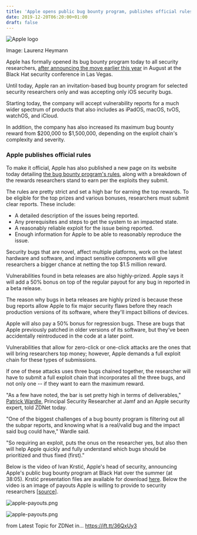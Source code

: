 ```yaml
---
title: 'Apple opens public bug bounty program, publishes official rules'
date: 2019-12-20T06:20:00+01:00
draft: false
---
```


![Apple logo](https://zdnet3.cbsistatic.com/hub/i/2019/12/20/0c6fb8e6-afaa-44ac-9910-8e6fdd829db3/apple-logo.jpg)

Image: Laurenz Heymann

Apple has formally opened its bug bounty program today to all security researchers, [after announcing the move earlier this year](https://www.zdnet.com/article/apple-expands-bug-bounty-to-macos-raises-bug-rewards/) in August at the Black Hat security conference in Las Vegas.

Until today, Apple ran an invitation-based bug bounty program for selected security researchers only and was accepting only iOS security bugs.

Starting today, the company will accept vulnerability reports for a much wider spectrum of products that also includes as iPadOS, macOS, tvOS, watchOS, and iCloud.

In addition, the company has also increased its maximum bug bounty reward from $200,000 to $1,500,000, depending on the exploit chain's complexity and severity.

### Apple publishes official rules

To make it official, Apple has also published a new page on its website today detailing [the bug bounty program's rules](https://developer.apple.com/security-bounty/), along with a breakdown of the rewards researchers stand to earn per the exploits they submit.

The rules are pretty strict and set a high bar for earning the top rewards. To be eligible for the top prizes and various bonuses, researchers must submit clear reports. These include:

*   A detailed description of the issues being reported.
*   Any prerequisites and steps to get the system to an impacted state.
*   A reasonably reliable exploit for the issue being reported.
*   Enough information for Apple to be able to reasonably reproduce the issue.

Security bugs that are novel, affect multiple platforms, work on the latest hardware and software, and impact sensitive components will give researchers a bigger chance at netting the top $1.5 million reward.

Vulnerabilities found in beta releases are also highly-prized. Apple says it will add a 50% bonus on top of the regular payout for any bug in reported in a beta release.

The reason why bugs in beta releases are highly prized is because these bug reports allow Apple to fix major security flaws before they reach production versions of its software, where they'll impact billions of devices.

Apple will also pay a 50% bonus for regression bugs. These are bugs that Apple previously patched in older versions of its software, but they've been accidentally reintroduced in the code at a later point.

Vulnerabilities that allow for zero-click or one-click attacks are the ones that will bring researchers top money; however, Apple demands a full exploit chain for these types of submissions.

If one of these attacks uses three bugs chained together, the researcher will have to submit a full exploit chain that incorporates all the three bugs, and not only one -- if they want to earn the maximum reward.

"As a few have noted, the bar is set pretty high in terms of deliverables," [Patrick Wardle](https://twitter.com/patrickwardle), Principal Security Researcher at Jamf and an Apple security expert, told ZDNet today.

"One of the biggest challenges of a bug bounty program is filtering out all the subpar reports, and knowing what is a real/valid bug and the impact said bug could have," Wardle said.

"So requiring an exploit, puts the onus on the researcher yes, but also then will help Apple quickly and fully understand which bugs should be prioritized and thus fixed (first)."

Below is the video of Ivan Krstić, Apple's head of security, announcing Apple's public bug bounty program at Black Hat over the summer (at 38:05). Krstić presentation files are available for download [here](https://i.blackhat.com/USA-19/Thursday/us-19-Krstic-Behind-The-Scenes-Of-IOS-And-Mas-Security.pdf). Below the video is an image of payouts Apple is willing to provide to security researchers \[[source](https://developer.apple.com/security-bounty/payouts/)\].

![apple-payouts.png](https://www.zdnet.com/article/apple-opens-public-bug-bounty-program-publishes-official-rules/#ftag=RSSbaffb68)

<span><img src="https://zdnet3.cbsistatic.com/hub/i/2019/12/20/c7631d62-9159-476f-842c-fc582b5dc668/apple-payouts.png" alt="apple-payouts.png" /></span>

  
  
from Latest Topic for ZDNet in... https://ift.tt/36QxUy3